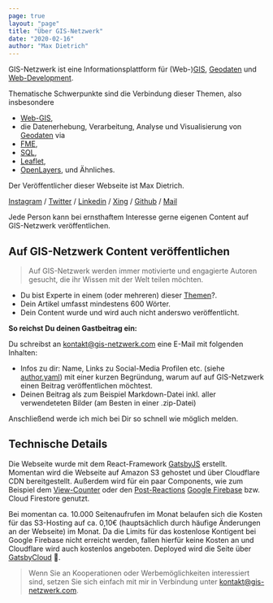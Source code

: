 ```yaml
---
page: true
layout: "page"
title: "Über GIS-Netzwerk"
date: "2020-02-16"
author: "Max Dietrich"
---
```


GIS-Netzwerk ist eine Informationsplattform für (Web-)[GIS](/gis/was-ist-gis "Was ist GIS"), [Geodaten](/gis/was-sind-geodaten "Was sind Geodaten?") und [Web-Development](/web-development "Web-Development").

Thematische Schwerpunkte sind die Verbindung dieser Themen, also insbesondere 
+ [Web-GIS](/tags/web-gis/ "Web-GIS"), 
+ die Datenerhebung, Verarbeitung, Analyse und Visualisierung von [Geodaten](/tags/geodaten/ "Geodaten") via 
+ [FME](/tags/fme/ "FME"), 
+ [SQL](/tags/sql/ "SQL"), 
+ [Leaflet](/tags/leaflet/ "Leaflet"), 
+ [OpenLayers](/tags/open-layers/ "OpenLayers"), und Ähnliches.

Der Veröffentlicher dieser Webseite ist Max Dietrich.

[Instagram](https://www.instagram.com/_maxdietrich/ "Instagram") / [Twitter](https://twitter.com/GISNetzwerk "Twitter") / [Linkedin](https://www.linkedin.com/in/max-dietrich-807bb5161/ "Linkedin") / [Xing](https://www.xing.com/profile/Max_Dietrich7 "Xing") / [Github](https://github.com/DaTurboD/GIS-Netzwerk "Github") / [Mail](kontakt@gis-netzwerk.com "Mail")

Jede Person kann bei ernsthaftem Interesse gerne eigenen Content auf GIS-Netzwerk veröffentlichen.

## Auf GIS-Netzwerk Content veröffentlichen

> Auf GIS-Netzwerk werden immer motivierte und engagierte Autoren gesucht, die ihr Wissen mit der Welt teilen möchten.

+ Du bist Experte in einem (oder mehreren) dieser [Themen](https://github.com/DaTurboD/GIS-Netzwerk/tree/master/data/category.yaml "category.yaml")?.
+ Dein Artikel umfasst mindestens 600 Wörter.
+ Dein Content wurde und wird auch nicht anderswo veröffentlicht.

**So reichst Du deinen Gastbeitrag ein:**

Du schreibst an kontakt@gis-netzwerk.com eine E-Mail mit folgenden Inhalten: 

* Infos zu dir: Name, Links zu Social-Media Profilen etc. (siehe [author.yaml](https://github.com/DaTurboD/GIS-Netzwerk/tree/master/data/author.yaml  "author.yaml")) mit einer kurzen Begründung, warum auf auf GIS-Netzwerk einen Beitrag veröffentlichen möchtest.
* Deinen Beitrag als zum Beispiel Markdown-Datei inkl. aller verwendeteten Bilder (am Besten in einer .zip-Datei)

Anschließend werde ich mich bei Dir so schnell wie möglich melden.

## Technische Details

Die Webseite wurde mit dem React-Framework [GatsbyJS](https://www.gatsbyjs.org/ "GatsbyJS lernen") erstellt.
Momentan wird die Webseite auf Amazon S3 gehostet und über Cloudflare CDN bereitgestellt.
Außerdem wird für ein paar Components, wie zum Beispiel dem [View-Counter](https://github.com/DaTurboD/GIS-Netzwerk/tree/master/src/components/articles/viewcounter "ViewCounter") oder den [Post-Reactions](https://github.com/DaTurboD/GIS-Netzwerk/tree/master/src/components/articles/postreactions "Post-Reactions") [Google Firebase](https://console.firebase.google.com/ "Google Firebase") bzw. Cloud Firestore genutzt.

Bei momentan ca. 10.000 Seitenaufrufen im Monat belaufen sich die Kosten für das S3-Hosting auf ca. 0,10€ (hauptsächlich durch häufige Änderungen an der Webseite) im Monat. Da die Limits für das kostenlose Kontigent bei Google Firebase nicht erreicht werden, fallen hierfür keine Kosten an und Cloudflare wird auch kostenlos angeboten. Deployed wird die Seite über [GatsbyCloud](https://www.gatsbyjs.com/ "GatsbyCloud") 🎉.

> Wenn Sie an Kooperationen oder Werbemöglichkeiten interessiert sind, setzen Sie sich einfach mit mir in Verbindung unter kontakt@gis-netzwerk.com.